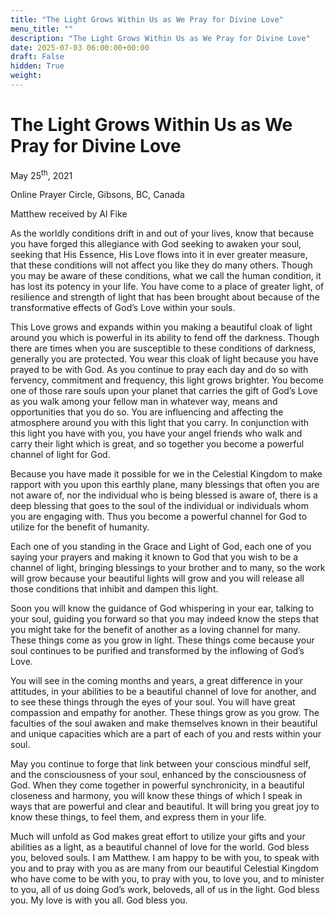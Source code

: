```yaml
---
title: "The Light Grows Within Us as We Pray for Divine Love"
menu_title: ""
description: "The Light Grows Within Us as We Pray for Divine Love"
date: 2025-07-03 06:00:00+00:00
draft: False
hidden: True
weight:
---
```

# The Light Grows Within Us as We Pray for Divine Love

May 25<sup>th</sup>, 2021

Online Prayer Circle, Gibsons, BC, Canada

Matthew received by Al Fike

As the worldly conditions drift in and out of your lives, know that because you have forged this allegiance with God seeking to awaken your soul, seeking that His Essence, His Love flows into it in ever greater measure, that these conditions will not affect you like they do many others. Though you may be aware of these conditions, what we call the human condition, it has lost its potency in your life. You have come to a place of greater light, of resilience and strength of light that has been brought about because of  the transformative effects of God’s Love within your souls.

This Love grows and expands within you making a beautiful cloak of light around you which is powerful in its ability to fend off the darkness. Though there are times when you are susceptible to these conditions of darkness, generally you are protected. You wear this cloak of light because you have prayed to be with God. As you continue to pray each day and do so with fervency, commitment and frequency, this light grows brighter. You become one of those rare souls upon your planet that carries the gift of God’s Love as you walk among your fellow man in whatever way, means and opportunities that you do so. You are influencing and affecting the atmosphere around you with this light that you carry. In conjunction with this light you have with you, you have your angel friends who walk and carry their light which is great, and so together you become a powerful channel of light for God.

Because you have made it possible for we in the Celestial Kingdom to make rapport with you upon this earthly plane, many blessings that often you are not aware of, nor the individual who is being blessed is aware of, there is a deep blessing that goes to the soul of the individual or individuals whom you are engaging with. Thus you become a powerful channel for God to utilize for the benefit of humanity.

Each one of you standing in the Grace and Light of God, each one of you saying your prayers and making it known to God that you wish to be a channel of light, bringing blessings to your brother and to many, so the work will grow because your beautiful lights will grow and you will release all those conditions that inhibit and dampen this light.

Soon you will know the guidance of God whispering in your ear, talking to your soul, guiding you forward so that you may indeed know the steps that you might take for the benefit of another as a loving channel for many. These things come as you grow in light. These things come because your soul continues to be purified and transformed by the inflowing of God’s Love.

You will see in the coming months and years, a great difference in your attitudes, in your abilities to be a beautiful channel of love for another, and to see these things through the eyes of your soul. You will have great compassion and empathy for another. These things grow as you grow. The faculties of the soul awaken and make themselves known in their beautiful and unique capacities which are a part of each of you and rests within your soul.

May you continue to forge that link between your conscious mindful self, and the consciousness of your soul, enhanced by the consciousness of God. When they come together in powerful synchronicity, in a beautiful closeness and harmony, you will know these things of which I speak in ways that are powerful and clear and beautiful. It will bring you great joy to know these things, to feel them, and express them in your life.

Much will unfold as God makes great effort to utilize your gifts and your abilities as a light, as a beautiful channel of love for the world. God bless you, beloved souls. I am Matthew. I am happy to be with you, to speak with you and to pray with you as are many from our beautiful Celestial Kingdom who have come to be with you, to pray with you, to love you, and to minister to you, all of us doing God’s work, beloveds, all of us in the light. God bless you. My love is with you all. God bless you.
